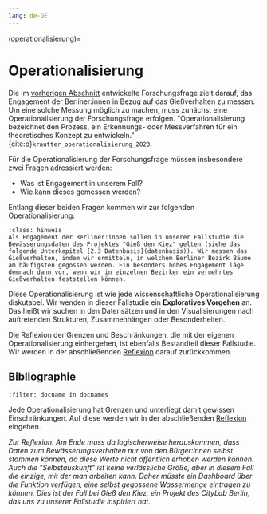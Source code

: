 ```yaml
---
lang: de-DE
---
```


(operationalisierung)=
# Operationalisierung


Die im [vorherigen Abschnitt](fragestellung) entwickelte Forschungsfrage zielt darauf, das Engagement der Berliner:innen in Bezug auf das Gießverhalten zu messen. Um eine solche Messung möglich zu machen, muss zunächst eine Operationalisierung der Forschungsfrage erfolgen. "Operationalisierung bezeichnet den Prozess, ein Erkennungs- oder Messverfahren für ein theoretisches Konzept zu entwickeln." {cite:p}`krautter_operationalisierung_2023`.

Für die Operationalisierung der Forschungsfrage müssen insbesondere zwei Fragen adressiert werden:

- Was ist Engagement in unserem Fall? 
- Wie kann dieses gemessen werden? 

Entlang dieser beiden Fragen kommen wir zur folgenden Operationalisierung:

`````{admonition} Operationalisierung
:class: hinweis
Als Engagement der Berliner:innen sollen in unserer Fallstudie die Bewässerungsdaten des Projektes "Gieß den Kiez" gelten (siehe das folgende Unterkapitel [2.3 Datenbasis](datenbasis)). Wir messen das Gießverhalten, indem wir ermitteln, in welchem Berliner Bezirk Bäume am häufigsten gegossen werden. Ein besonders hohes Engagement läge demnach dann vor, wenn wir in einzelnen Bezirken ein vermehrtes Gießverhalten feststellen können. 
`````

Diese Operationalisierung ist wie jede wissenschaftliche Operationalisierung diskutabel. Wir wenden in dieser Fallstudie ein **Exploratives Vorgehen** an. Das heißt wir suchen in den Datensätzen und in den Visualisierungen nach auftretenden Strukturen, Zusammenhängen oder Besonderheiten.

Die Reflexion der Grenzen und Beschränkungen, die mit der eigenen Operationalisierung einhergehen, ist ebenfalls Bestandteil dieser Fallstudie. Wir werden in der abschließenden [Reflexion](reflexion) darauf zurückkommen. 

## Bibliographie
```{bibliography}
:filter: docname in docnames
```

Jede Operationalisierung hat Grenzen und unterliegt damit gewissen Einschränkungen. Auf diese werden wir in der abschließenden [Reflexion](reflexion) eingehen. 

*Zur Reflexion: Am Ende muss da logischerweise herauskommen, dass Daten zum Bewässerungsverhalten nur von den Bürger:innen selbst stammen können, da diese Werte nicht öffentlich erhoben werden können. Auch die "Selbstauskunft" ist keine verlässliche Größe, aber in diesem Fall die einzige, mit der man arbeiten kann. Daher müsste ein Dashboard über die Funktion verfügen, eine selbst gegossene Wassermenge eintragen zu können. Dies ist der Fall bei Gieß den Kiez, ein Projekt des CityLab Berlin, das uns zu unserer Fallstudie inspiriert hat.*
